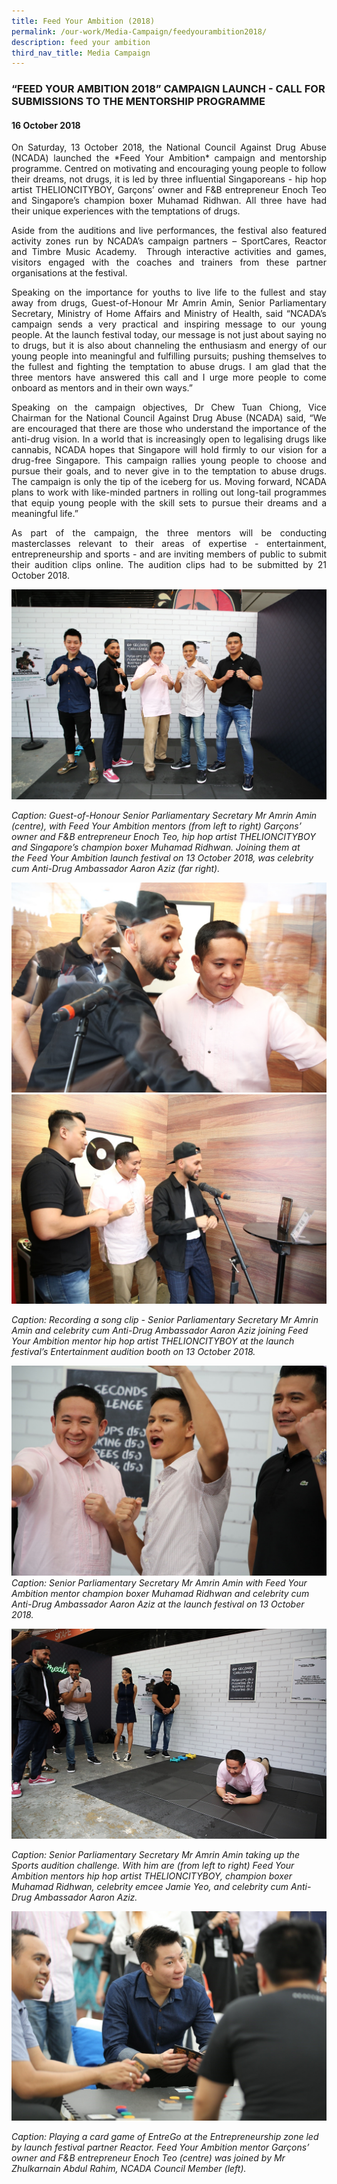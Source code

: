 ```yaml
---
title: Feed Your Ambition (2018)
permalink: /our-work/Media-Campaign/feedyourambition2018/
description: feed your ambition
third_nav_title: Media Campaign
---
```

### “FEED YOUR AMBITION 2018” CAMPAIGN LAUNCH - CALL FOR SUBMISSIONS TO THE MENTORSHIP PROGRAMME 


#### 16 October 2018

<p align="justify">On Saturday, 13 October 2018, the National Council Against Drug Abuse (NCADA) launched the *Feed Your Ambition* campaign and mentorship programme. Centred on motivating and encouraging young people to follow their dreams, not drugs, it is led by three influential Singaporeans - hip hop artist THELIONCITYBOY, Garçons’ owner and F&B entrepreneur Enoch Teo and Singapore’s champion boxer Muhamad Ridhwan. All three have had their unique experiences with the temptations of drugs. 

<p align="justify">Aside from the auditions and live performances, the festival also featured activity zones run by NCADA’s campaign partners – SportCares, Reactor and Timbre Music Academy.  Through interactive activities and games, visitors engaged with the coaches and trainers from these partner organisations at the festival.

<p align="justify">Speaking on the importance for youths to live life to the fullest and stay away from drugs, Guest-of-Honour Mr Amrin Amin, Senior Parliamentary Secretary, Ministry of Home Affairs and Ministry of Health, said “NCADA’s campaign sends a very practical and inspiring message to our young people. At the launch festival today, our message is not just about saying no to drugs, but it is also about channeling the enthusiasm and energy of our young people into meaningful and fulfilling pursuits; pushing themselves to the fullest and fighting the temptation to abuse drugs. I am glad that the three mentors have answered this call and I urge more people to come onboard as mentors and in their own ways.”

<p align="justify">Speaking on the campaign objectives, Dr Chew Tuan Chiong, Vice Chairman for the National Council Against Drug Abuse (NCADA) said, “We are encouraged that there are those who understand the importance of the anti-drug vision. In a world that is increasingly open to legalising drugs like cannabis, NCADA hopes that Singapore will hold firmly to our vision for a drug-free Singapore. This campaign rallies young people to choose and pursue their goals, and to never give in to the temptation to abuse drugs. The campaign is only the tip of the iceberg for us. Moving forward, NCADA plans to work with like-minded partners in rolling out long-tail programmes that equip young people with the skill sets to pursue their dreams and a meaningful life.”

<p align="justify">As part of the campaign, the three mentors will be conducting masterclasses relevant to their areas of expertise - entertainment, entrepreneurship and sports - and are inviting members of public to submit their audition clips online. The audition clips had to be submitted by 21 October 2018. </p>

![](/images/FYA/2018-media-launch-1.png)	

*Caption: Guest-of-Honour Senior Parliamentary Secretary Mr Amrin Amin (centre), with Feed Your Ambition mentors (from left to right) Garçons’ owner and F&B entrepreneur Enoch Teo, hip hop artist THELIONCITYBOY and Singapore’s champion boxer Muhamad Ridhwan. Joining them at the Feed Your Ambition launch festival on 13 October 2018, was celebrity cum Anti-Drug Ambassador Aaron Aziz (far right).*
  
![](/images/FYA/2018-media-launch-2.png)
![](/images/FYA/2018-media-launch-3.jpg)

*Caption: Recording a song clip - Senior Parliamentary Secretary Mr Amrin Amin and celebrity cum Anti-Drug Ambassador Aaron Aziz joining _Feed Your Ambition_ mentor hip hop artist THELIONCITYBOY at the launch festival’s Entertainment audition booth on 13 October 2018.*
  
![](/images/FYA/2018-media-launch-4.jpg) 
*Caption: Senior Parliamentary Secretary Mr Amrin Amin with Feed Your Ambition mentor champion boxer Muhamad Ridhwan and celebrity cum Anti-Drug Ambassador Aaron Aziz at the launch festival on 13 October 2018.*
  
![](/images/FYA/2018-media-launch-5.png)

*Caption: Senior Parliamentary Secretary Mr Amrin Amin taking up the Sports audition challenge. With him are (from left to right) Feed Your Ambition mentors hip hop artist THELIONCITYBOY, champion boxer Muhamad Ridhwan, celebrity emcee Jamie Yeo, and celebrity cum Anti-Drug Ambassador Aaron Aziz.* 
  
![](/images/FYA/2018-media-launch-6.jpg)

*Caption: Playing a card game of EntreGo at the Entrepreneurship zone led by launch festival partner Reactor. Feed Your Ambition mentor Garçons’ owner and F&B entrepreneur Enoch Teo (centre) was joined by Mr Zhulkarnain Abdul Rahim, NCADA Council Member (left).*